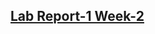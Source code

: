 ## [Lab Report-1 Week-2](https://github.com/brian-schodorf/cse15l-lab-reports/blob/main/lab-report-1-week-2.md)


